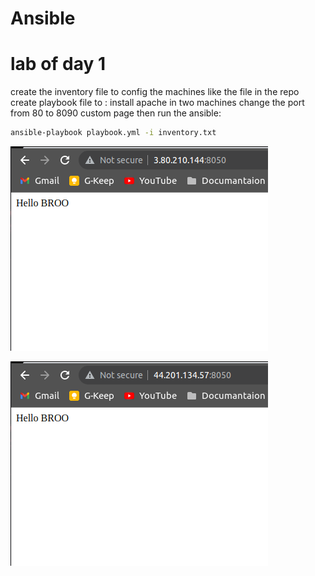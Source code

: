 # Ansible 
# lab of day 1
create the inventory file to config the machines like the file in the repo
create playbook file to :
    install apache in two machines
    change the port from 80 to 8090
    custom page 
then run the ansible:
```bash
ansible-playbook playbook.yml -i inventory.txt
```
![image info](Screenshot/vm1.png)

![image info](Screenshot/vm2.png)




